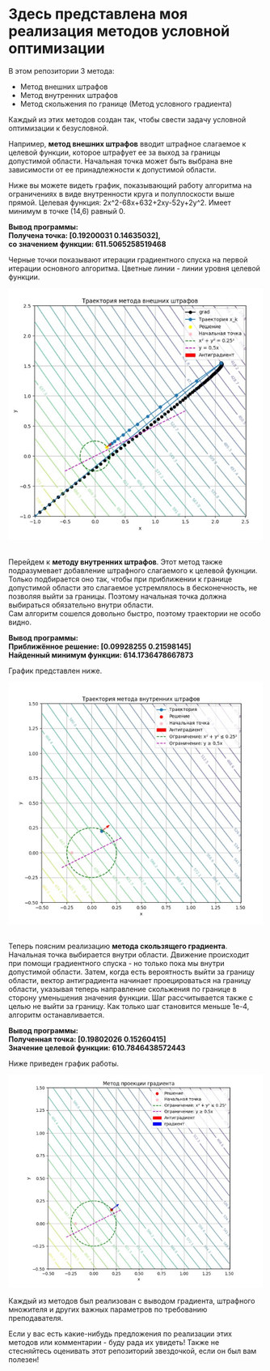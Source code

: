 <h1>Здесь представлена моя реализация методов условной оптимизации</h1>
<div>
В этом репозитории 3 метода:
<ul>
<li>Метод внешних штрафов</li>
<li>Метод внутренних штрафов</li>
<li>Метод скольжения по границе (Метод условного градиента)</li>
</ul>
</div>

<div>
Каждый из этих методов создан так, чтобы свести задачу условной
оптимизации к безусловной.<br>

Например, **метод внешних штрафов** вводит штрафное слагаемое 
к целевой функции, которое штрафует ее за выход за границы 
допустимой области. Начальная точка может быть выбрана вне 
зависимости от ее принадлежности к допустимой области.
<br>

Ниже вы можете видеть график, показывающий работу алгоритма на 
ограничениях в виде внутренности круга и полуплоскости выше прямой.
Целевая функция: 2x^2-68x+632+2xy-52y+2y^2. Имеет минимум в точке
(14,6) равный 0.<br>

**Вывод программы: <br>
Получена точка: [0.19200031 0.14635032], <br>
со значением функции: 611.5065258519468<br>**

Черные точки показывают итерации градиентного спуска на первой
итерации основного алгоритма. Цветные линии - линии уровня целевой 
функции. 

<img src="./external_penalty_img.jpg">

</div>

<div><br>

Перейдем к **методу внутренних штрафов**. Этот метод также
подразумевает добавление штрафного слагаемого к целевой фукнции. 
Только подбирается оно так, чтобы при приближении к границе 
допустимой области это слагаемое устремлялось в бесконечность,
не позволяя выйти за границы. Поэтому начальная точка должна 
выбираться обязательно внутри области.
<br>
Сам алгоритм сошелся довольно быстро, поэтому траектории не особо
видно. <br> 

**Вывод программы: <br>
Приближённое решение: [0.09928255 0.21598145]<br>
Найденный минимум функции:  614.1736478667873<br>**

График представлен ниже.

<img src="./internal_penalty_img.jpg">

</div>

<div><br>

Теперь поясним реализацию **метода скользящего градиента**. Начальная
точка выбирается внутри области. Движение происходит при помощи 
градиентного спуска - но только пока мы внутри допустимой области.
Затем, когда есть вероятность выйти за границу области, 
вектор антиградиента начинает проецироваться на границу области, 
указывая теперь направление скольжения по границе в сторону 
уменьшения значения функции. Шаг рассчитывается также с целью не 
выйти за границу. Как только шаг становится меньше 1е-4, алгоритм
останавливается. <br>

**Вывод программы:<br>
Полученная точка: [0.19802026 0.15260415]<br>
Значение целевой функции: 610.7846438572443<br>**

Ниже приведен график работы.

<img src="./border_glide_img.jpg">
<br>

Каждый из методов был реализован с выводом градиента, штрафного
множителя и других важных параметров по требованию преподавателя.
</div>

<div>
Если у вас есть какие-нибудь предложения по реализации этих методов
или комментарии - буду рада их увидеть! Также не стесняйтесь оценивать
этот репозиторий звездочкой, если он был вам полезен!
</div>

